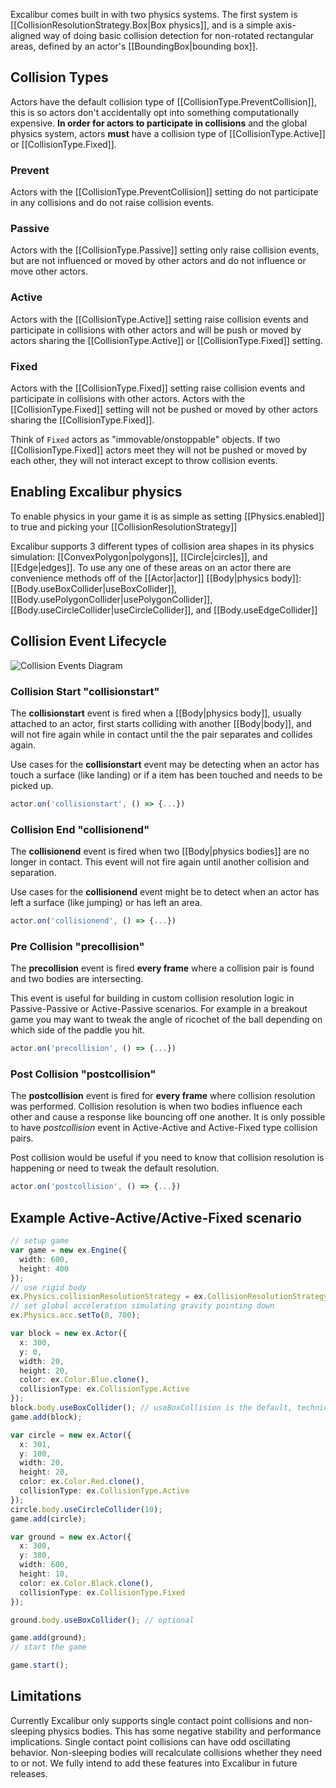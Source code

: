 Excalibur comes built in with two physics systems. The first system is [[CollisionResolutionStrategy.Box|Box physics]], and is a
simple axis-aligned way of doing basic collision detection for non-rotated rectangular areas, defined by an actor's
[[BoundingBox|bounding box]].

## Collision Types

Actors have the default collision type of [[CollisionType.PreventCollision]], this is so actors don't accidentally opt into something computationally expensive. **In order for actors to participate in collisions** and the global physics system, actors **must** have a collision type of [[CollisionType.Active]] or [[CollisionType.Fixed]].

### Prevent

Actors with the [[CollisionType.PreventCollision]] setting do not participate in any
collisions and do not raise collision events.

### Passive

Actors with the [[CollisionType.Passive]] setting only raise collision events, but are not
influenced or moved by other actors and do not influence or move other actors.

### Active

Actors with the [[CollisionType.Active]] setting raise collision events and participate
in collisions with other actors and will be push or moved by actors sharing
the [[CollisionType.Active]] or [[CollisionType.Fixed]] setting.

### Fixed

Actors with the [[CollisionType.Fixed]] setting raise collision events and participate in
collisions with other actors. Actors with the [[CollisionType.Fixed]] setting will not be
pushed or moved by other actors sharing the [[CollisionType.Fixed]].

Think of `Fixed` actors as "immovable/onstoppable" objects. If two [[CollisionType.Fixed]] actors
meet they will not be pushed or moved by each other, they will not interact except to throw
collision events.

## Enabling Excalibur physics

To enable physics in your game it is as simple as setting [[Physics.enabled]] to true and picking your
[[CollisionResolutionStrategy]]

Excalibur supports 3 different types of collision area shapes in its physics simulation: [[ConvexPolygon|polygons]],
[[Circle|circles]], and [[Edge|edges]]. To use any one of these areas on an actor there are convenience methods off of
the [[Actor|actor]] [[Body|physics body]]: [[Body.useBoxCollider|useBoxCollider]],
[[Body.usePolygonCollider|usePolygonCollider]], [[Body.useCircleCollider|useCircleCollider]], and [[Body.useEdgeCollider]]

## Collision Event Lifecycle

![Collision Events Diagram](/assets/images/docs/collisioneventdiagram.png)

### Collision Start "collisionstart"

The **collisionstart** event is fired when a [[Body|physics body]], usually attached to an actor, first starts colliding with another [[Body|body]], and will not fire again while in contact until the the pair separates and collides again.

Use cases for the **collisionstart** event may be detecting when an actor has touch a surface (like landing) or if a item has been touched and needs to be picked up.

```typescript
actor.on('collisionstart', () => {...})
```

### Collision End "collisionend"

The **collisionend** event is fired when two [[Body|physics bodies]] are no longer in contact. This event will not fire again until another collision and separation.

Use cases for the **collisionend** event might be to detect when an actor has left a surface (like jumping) or has left an area.

```typescript
actor.on('collisionend', () => {...})
```

### Pre Collision "precollision"

The **precollision** event is fired **every frame** where a collision pair is found and two bodies are intersecting.

This event is useful for building in custom collision resolution logic in Passive-Passive or Active-Passive scenarios. For example in a breakout game you may want to tweak the angle of ricochet of the ball depending on which side of the paddle you hit.

```typescript
actor.on('precollision', () => {...})
```

### Post Collision "postcollision"

The **postcollision** event is fired for **every frame** where collision resolution was performed. Collision resolution is when two bodies influence each other and cause a response like bouncing off one another. It is only possible to have _postcollision_ event in Active-Active and Active-Fixed type collision pairs.

Post collision would be useful if you need to know that collision resolution is happening or need to tweak the default resolution.

```typescript
actor.on('postcollision', () => {...})
```

## Example Active-Active/Active-Fixed scenario

```ts
// setup game
var game = new ex.Engine({
  width: 600,
  height: 400
});
// use rigid body
ex.Physics.collisionResolutionStrategy = ex.CollisionResolutionStrategy.RigidBody;
// set global acceleration simulating gravity pointing down
ex.Physics.acc.setTo(0, 700);

var block = new ex.Actor({
  x: 300,
  y: 0,
  width: 20,
  height: 20,
  color: ex.Color.Blue.clone(),
  collisionType: ex.CollisionType.Active
});
block.body.useBoxCollider(); // useBoxCollision is the default, technically optional
game.add(block);

var circle = new ex.Actor({
  x: 301,
  y: 100,
  width: 20,
  height: 20,
  color: ex.Color.Red.clone(),
  collisionType: ex.CollisionType.Active
});
circle.body.useCircleCollider(10);
game.add(circle);

var ground = new ex.Actor({
  x: 300,
  y: 380,
  width: 600,
  height: 10,
  color: ex.Color.Black.clone(),
  collisionType: ex.CollisionType.Fixed
});

ground.body.useBoxCollider(); // optional

game.add(ground);
// start the game

game.start();
```

## Limitations

Currently Excalibur only supports single contact point collisions and non-sleeping physics bodies. This has some negative stability
and performance implications. Single contact point collisions can have odd oscillating behavior. Non-sleeping bodies will recalculate
collisions whether they need to or not. We fully intend to add these features into Excalibur in future releases.
